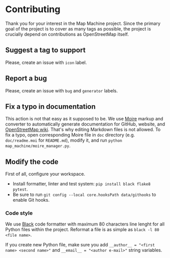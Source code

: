 Contributing
============

Thank you for your interest in the Map Machine project. Since the primary goal of the project is to cover as many tags as possible, the project is crucially depend on contributions as OpenStreetMap itself.

Suggest a tag to support
------------------------

Please, create an issue with `icon` label.

Report a bug
------------

Please, create an issue with `bug` and `generator` labels.

Fix a typo in documentation
---------------------------

This action is not that easy as it supposed to be. We use [Moire](http://github.com/enzet/Moire) markup and converter to automatically generate documentation for GitHub, website, and [OpenStreetMap wiki](http://wiki.openstreetmap.org/). That's why editing Markdown files is not allowed. To fix a typo, open corresponding Moire file in `doc` directory (e.g. `doc/readme.moi` for `README.md`), modify it, and run `python map_machine/moire_manager.py`.

Modify the code
---------------

First of all, configure your workspace.

  * Install formatter, linter and test system: `pip install black flake8 pytest`.
  * Be sure to run `git config --local core.hooksPath data/githooks` to enable Git hooks.

### Code style ###

We use [Black](http://github.com/psf/black) code formatter with maximum 80 characters line lenght for all Python files within the project. Reformat a file is as simple as `black -l 80 <file name>`.

If you create new Python file, make sure you add `__author__ = "<first name> <second name>"` and `__email__ = "<author e-mail>"` string variables.


